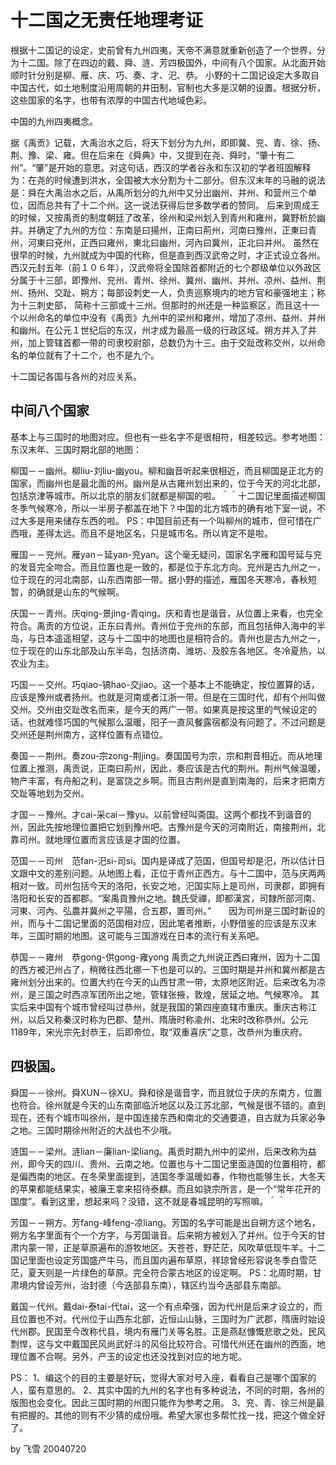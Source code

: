 # 十二国之无责任地理考证

根据十二国记的设定，史前曾有九州四夷，天帝不满意就重新创造了一个世界，分为十二国。除了在四边的戴、舜、涟、芳四极国外，中间有八个国家。从北面开始顺时针分别是柳、雁、庆、巧、奏、才、汜、恭。
小野的十二国记设定大多取自中国古代，如土地制度沿用周朝的井田制，官制也大多是汉朝的设置。根据分析，这些国家的名字，也带有浓厚的中国古代地域色彩。

中国的九州四夷概念。

据《禹贡》记载，大禹治水之后，将天下划分为九州，即即冀、兖、青、徐、扬、荆、豫、梁、雍。但在后来在《舜典》中，又提到在尧、舜时，“肇十有二州”。“肇”是开始的意思。对这句话，西汉的学者谷永和东汉初的学者班固解释为：在尧的时候遭到洪水，全国被大水分割为十二部分。但东汉末年的马融的说法是：舜在大禹治水之后，从禹所划分的九州中又分出幽州、并州、和营州三个单位，因而总共有了十二个州。这一说法获得后世多数学者的赞同。
后来到周成王的时候，又按禹贡的制度朝廷了改革，徐州和梁州划入到青州和雍州，冀野析於幽并。并确定了九州的方位：东南是曰揚州，正南曰荊州，河南曰豫州，正東曰青州，河東曰兗州，正西曰雍州，東北曰幽州，河內曰冀州，正北曰并州。
虽然在很早的时候，九州就成为中国的代称，但是直到西汉武帝之时，才正式设立各州。西汉元封五年（前１０６年），汉武帝将全国除首都附近的七个郡级单位以外政区分属于十三部，即豫州、兖州、青州、徐州、冀州、幽州、并州、凉州、益州、荆州、扬州、交趾、朔方；每部设刺史一人，负责巡察境内的地方官和豪强地主；称为十三刺史部， 简称十三部或十三州。但那时的州还是一种监察区，而且这十一个以州命名的单位中没有《禹贡》九州中的梁州和雍州，增加了凉州、益州、并州和幽州。在公元１世纪后的东汉，州才成为最高一级的行政区域。朔方并入了并州，加上管辖首都一带的司隶校尉部，总数仍为十三。由于交趾改称交州，以州命名的单位就有了十二个，也不是九个。


十二国记各国与各州的对应关系。

## 中间八个国家

基本上与三国时的地图对应。但也有一些名字不是很相符，相差较远。参考地图：东汉末年、三国时期北部的地图：

柳国－－幽州。柳liu-刘liu-幽you。柳和幽音听起来很相近，而且柳国是正北方的国家，而幽州也是最北面的州。幽州是从古雍州划出来的，位于今天的河北北部，包括京津等城市。所以北京的朋友们就都是柳国的啦。＾＾十二国记里面描述柳国冬季气候寒冷，所以一半房子都盖在地下？中国的北方城市的确有地下室一说，不过大多是用来储存东西的啦。
PS：中国目前还有一个叫柳州的城市，但可惜在广西哦，差得太远。而且不是地区名，只是城市名。所以肯定不是啦。

雁国－－兖州。雁yan－延yan-兖yan。这个毫无疑问，国家名字雁和国号延与兖的发音完全吻合。而且位置也是一致的，都是位于东北方向。兖州是古九州之一，位于现在的河北南部，山东西南部一带。据小野的描述，雁国冬天寒冷，春秋短暂，的确就是山东的气候啊。

庆国－－青州。庆qing-景jing-青qing。庆和青也是谐音，从位置上来看，也完全符合。禹贡的方位说，正东曰青州。青州位于兖州的东部，而且包括伸入海中的半岛，与日本遥遥相望，这与十二国中的地图也是相符合的。青州也是古九州之一，位于现在的山东北部及山东半岛，包括济南、潍坊、及胶东各地区。冬冷夏热，以农业为主。

巧国－－交州。巧qiao-镐hao-交jiao。这一个基本上不能确定，按位置算的话，应该是豫州或者扬州。也就是河南或者江浙一带。但是在三国时代，却有个州叫做交州。交州由交趾改名而来，是今天的两广一带。如果真是按这里的气候设定的话，也就难怪巧国的气候那么温暖，阳子一直风餐露宿都没有问题了。不过问题是交州还是荆州南方，这样位置有点错位。

奏国－－荆州。奏zou-宗zong-荆jing。奏国国号为宗，宗和荆音相近。而从地理位置上推测，禹贡说，正南曰荊州，因此，奏应该是古代的荆州。荆州气候温暖，物产丰富，有舟船之利，是富饶之乡啊。而且古荆州是直到南海的，后来才把南方交趾等地划为交州。

才国－－豫州。才cai-采cai－豫yu。以前曾经叫斋国。这两个都找不到谐音的州，因此先按地理位置把它划到豫州吧。古豫州是今天的河南附近，南接荆州，北靠司州。就地理位置而言应该是才国的位置。

范国－－司州　范fan-汜si-司si。国内是译成了范国，但国号却是汜，所以估计日文跟中文的差别问题。从地图上看，正位于青州正西方。与十二国中，范与庆两两相对一致。司州包括今天的洛阳，长安之地，汜国实际上是司州，司隶郡，即拥有洛阳和长安的首都郡。“案禹貢豫州之地。魏氏受禪，即都漢宮，司隸所部河南、河東、河內、弘農并冀州之平陽，合五郡，置司州。”　　因为司州是三国时新设的州，而与十二国记里面的范国相对应，因此笔者推断，小野借鉴的应该是东汉末年，三国时期的地图。这可能与三国游戏在日本的流行有关系吧。

恭国－－雍州　恭gong-供gong-雍yong 禹贡之九州说正西曰雍州，因为十二国的西方被汜州占了，稍微往西北挪一下也是可以的。三国时期是并州和冀州都是古雍州划分出来的。位置大约在今天的山西甘肃一带，太原地区附近。后来改名为凉州，是三国之时西凉军团所出之地，管辖张掖，敦煌，居延之地。气候寒冷。
其实后来中国有个城市曾经叫过恭州，就是我国的第四座直辖市重庆。重庆古称江州，以后又称秦汉时称为巴郡、楚州、隋唐时称渝州、北宋时改称恭州。公元1189年，宋光宗先封恭王，后即帝位，取“双重喜庆”之意，改恭州为重庆府。


## 四极国。

舜国－－徐州。舜XUN－徐XU。舜和徐是谐音字，而且就位于庆的东南方，位置也符合。徐州就是今天的山东南部临沂地区以及江苏北部，气候是很不错的。直到现在，还有个城市叫徐州，是中国连接东西和南北的交通要道，自古就为兵家必争之地。三国时期徐州附近的大战也不少哦。

涟国－－梁州。涟lian－廉lian-梁liang。禹贡时期九州中的梁州，后来改称为益州，即今天的四川、贵州、云南之地。位置也与十二国记里面涟国的位置相符，都是偏西南的地区。在冬荣里面提到，涟国冬季温暖如春，作物也能够生长，大冬天的苹果都能结果实，被廉王拿来招待泰麒。而且如骁宗所言，是一个“常年花开的国度”。看到这里，想起来吗？没错，这不就是春城昆明的写照嘛。＾＾

芳国－－朔方。芳fang-峰feng-凉liang。芳国的名字可能是出自朔方这个地名，朔方名字里面有个一个方字，与芳国谐音。后来朔方被划入了并州。位于今天的甘肃内蒙一带，正是草原遍布的游牧地区。天苍苍，野茫茫，风吹草低现牛羊。十二国记里面也设定芳国盛产牛马，而且国内遍布草原，祥琼曾经形容说冬季白雪茫茫，夏天则是一片绿色的草原。完全符合蒙古地区的设定啊。
PS：北周时期，甘肃境内曾设芳州，治封德（今迭部县东南），辖区约当今迭部县东南部。

戴国－代州。戴dai-泰tai-代tai，这一个有点牵强，因为代州是后来才设立的，而且位置也不对。代州位于山西东北部，近恒山山脉，三国时为广武郡，隋唐时始设代州郡。民国至今改称代县，境内有雁门关等名胜。正是燕赵慷慨悲歌之处。民风剽悍，这与文中戴国民风尚武好斗的风俗比较符合。可惜代州还在幽州的西面，地理位置不合啊。另外，产玉的设定也还没找到对应的地方呢。


PS：
1、编这个的目的主要是好玩，觉得大家对号入座，看看自己是哪个国家的人，蛮有意思的。
2、其实中国的九州的名字也有多种说法，不同的时期，各州的版图也会变化。因此三国时期的州图只能作为参考之用。
3、兖、青、徐三州是最有把握的。其他的则有不少猜的成份哦。希望大家也多帮忙找一找，把这个做全好了。


by 飞雪
20040720
